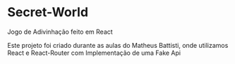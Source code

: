 # Secret-World
Jogo de Adivinhação feito em React

Este projeto foi criado durante as aulas do Matheus Battisti, onde utilizamos React e React-Router com Implementação de uma Fake Api

